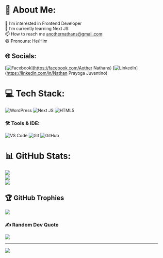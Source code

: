 # 💫 About Me:
👀 I’m interested in Frontend Developer<br>🌱 I’m currently learning Next JS<br>📫 How to reach me anothernathans@gmail.com<br>😄 Pronouns: He/Him


## 🌐 Socials:
[![Facebook](https://img.shields.io/badge/Facebook-%231877F2.svg?logo=Facebook&logoColor=white)](https://facebook.com/Aother Nathans) [![LinkedIn](https://img.shields.io/badge/LinkedIn-%230077B5.svg?logo=linkedin&logoColor=white)](https://linkedin.com/in/Nathan Prayoga Juventino) 

# 💻 Tech Stack:
![WordPress](https://img.shields.io/badge/WordPress-%23117AC9.svg?style=for-the-badge&logo=WordPress&logoColor=white) ![Next JS](https://img.shields.io/badge/Next-black?style=for-the-badge&logo=next.js&logoColor=white) ![HTML5](https://img.shields.io/badge/html5-%23E34F26.svg?style=for-the-badge&logo=html5&logoColor=white)
### 🛠️ Tools & IDE:
![VS Code](https://img.shields.io/badge/Editor-VSCode-blue?style=flat&logo=visual-studio-code&logoColor=white)
![Git](https://img.shields.io/badge/Version%20Control-Git-orange?style=flat&logo=git&logoColor=white)
![GitHub](https://img.shields.io/badge/Platform-GitHub-black?style=flat&logo=github)
# 📊 GitHub Stats:
![](https://github-readme-stats.vercel.app/api?username=Nathscen&theme=react&hide_border=true&include_all_commits=false&count_private=false)<br/>
![](https://github-readme-streak-stats.herokuapp.com/?user=Nathscen&theme=react&hide_border=true)<br/>
![](https://github-readme-stats.vercel.app/api/top-langs/?username=Nathscen&theme=react&hide_border=true&include_all_commits=false&count_private=false&layout=compact)

## 🏆 GitHub Trophies
![](https://github-profile-trophy.vercel.app/?username=Nathscen&theme=react&no-frame=false&no-bg=true&margin-w=4)

### ✍️ Random Dev Quote
![](https://quotes-github-readme.vercel.app/api?type=horizontal&theme=radical)

---
[![](https://visitcount.itsvg.in/api?id=Nathscen&icon=10&color=13)](https://visitcount.itsvg.in)

<!-- Proudly created with GPRM ( https://gprm.itsvg.in ) -->
